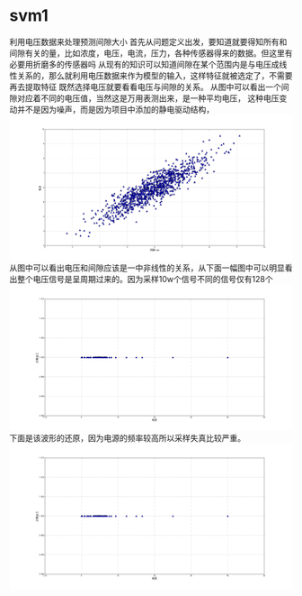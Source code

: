 # svm1
利用电压数据来处理预测间隙大小
首先从问题定义出发，要知道就要得知所有和间隙有关的量，比如浓度，电压，电流，压力，各种传感器得来的数据。但这里有必要用折磨多的传感器吗
从现有的知识可以知道间隙在某个范围内是与电压成线性关系的，那么就利用电压数据来作为模型的输入，这样特征就被选定了，不需要再去提取特征
既然选择电压就要看看电压与间隙的关系。
从图中可以看出一个间隙对应着不同的电压值，当然这是万用表测出来，是一种平均电压，
这种电压变动并不是因为噪声，而是因为项目中添加的静电驱动结构，
![image](https://github.com/chenglu66/svm1/blob/master/1123.jpg)
从图中可以看出电压和间隙应该是一中非线性的关系，从下面一幅图中可以明显看出整个电压信号是呈周期过来的。因为采样10w个信号不同的信号仅有128个
![image](https://github.com/chenglu66/svm1/blob/master/正常加工电压.jpg)
下面是该波形的还原，因为电源的频率较高所以采样失真比较严重。
![image](https://github.com/chenglu66/svm1/blob/master/正常加工电压.jpg)

